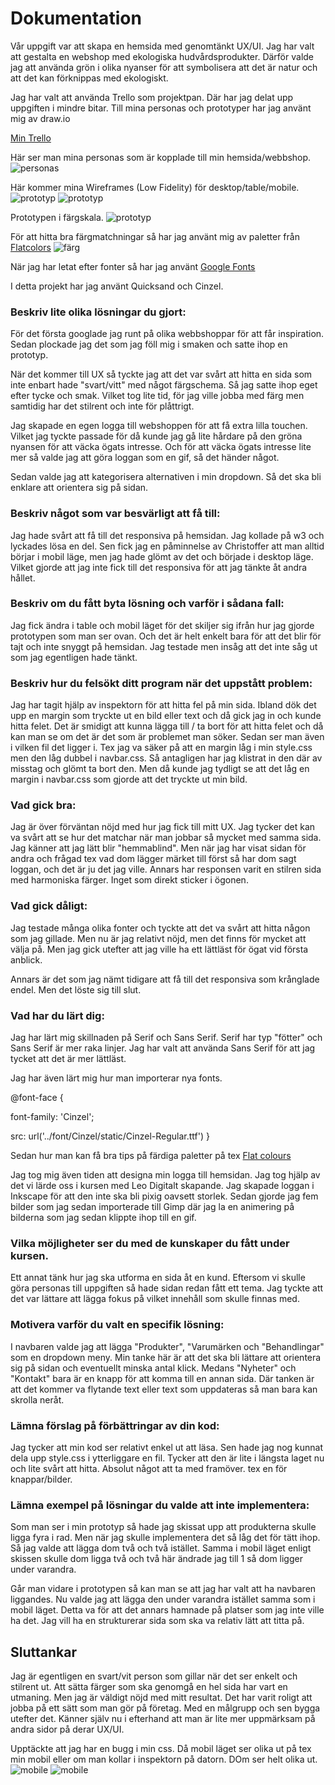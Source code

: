 # Dokumentation

Vår uppgift var att skapa en hemsida med genomtänkt UX/UI. Jag har valt att gestalta en webshop med ekologiska
hudvårdsprodukter. Därför valde jag att använda grön i olika nyanser för att symbolisera att det är natur och att det
kan förknippas med ekologiskt.

Jag har valt att använda Trello som projektpan. Där har jag delat upp uppgiften i mindre bitar. Till mina personas och
prototyper har jag använt mig av draw.io

[Min Trello](https://trello.com/b/hJS8JSZF/gr%C3%A4nssnittsdesign)

Här ser man mina personas som är kopplade till min hemsida/webbshop.
![personas](img/personas.JPG)

Här kommer mina Wireframes (Low Fidelity) för desktop/table/mobile.
![prototyp](img/prototyp.JPG)
![prototyp](img/prototyp1.JPG)

Prototypen i färgskala.
![prototyp](img/prototyp2.JPG)

För att hitta bra färgmatchningar så har jag använt mig av paletter från [Flatcolors](https://flatcolors.net/)
![färg](img/färg.JPG)

När jag har letat efter fonter så har jag använt [Google Fonts](https://fonts.google.com/)

I detta projekt har jag använt Quicksand och Cinzel.

### Beskriv lite olika lösningar du gjort:

För det första googlade jag runt på olika webbshoppar för att får inspiration. Sedan plockade jag det som jag föll mig i
smaken och satte ihop en prototyp.

När det kommer till UX så tyckte jag att det var svårt att hitta en sida som inte enbart hade "svart/vitt" med något
färgschema. Så jag satte ihop eget efter tycke och smak. Vilket tog lite tid, för jag ville jobba med färg men samtidig
har det stilrent och inte för plåttrigt.

Jag skapade en egen logga till webshoppen för att få extra lilla touchen. Vilket jag tyckte passade för då kunde jag gå
lite hårdare på den gröna nyansen för att väcka ögats intresse. Och för att väcka ögats intresse lite mer så valde jag
att göra loggan som en gif, så det händer något.

Sedan valde jag att kategorisera alternativen i min dropdown. Så det ska bli enklare att orientera sig på sidan.

### Beskriv något som var besvärligt att få till:

Jag hade svårt att få till det responsiva på hemsidan. Jag kollade på w3 och lyckades lösa en del. Sen fick jag en
påminnelse av Christoffer att man alltid börjar i mobil läge, men jag hade glömt av det och började i desktop läge.
Vilket gjorde att jag inte fick till det responsiva för att jag tänkte åt andra hållet.

### Beskriv om du fått byta lösning och varför i sådana fall:

Jag fick ändra i table och mobil läget för det skiljer sig ifrån hur jag gjorde prototypen som man ser ovan. Och det är
helt enkelt bara för att det blir för tajt och inte snyggt på hemsidan. Jag testade men insåg att det inte såg ut som
jag egentligen hade tänkt.

### Beskriv hur du felsökt ditt program när det uppstått problem:

Jag har tagit hjälp av inspektorn för att hitta fel på min sida. Ibland dök det upp en margin som tryckte ut en bild
eller text och då gick jag in och kunde hitta felet. Det är smidigt att kunna lägga till / ta bort för att hitta felet
och då kan man se om det är det som är problemet man söker. Sedan ser man även i vilken fil det ligger i. Tex jag va
säker på att en margin låg i min style.css men den låg dubbel i navbar.css. Så antagligen har jag klistrat in den där av
misstag och glömt ta bort den. Men då kunde jag tydligt se att det låg en margin i navbar.css som gjorde att det tryckte
ut min bild.

### Vad gick bra:

Jag är över förväntan nöjd med hur jag fick till mitt UX. Jag tycker det kan va svårt att se hur det matchar när man
jobbar så mycket med samma sida. Jag känner att jag lätt blir "hemmablind". Men när jag har visat sidan för andra och
frågad tex vad dom lägger märket till först så har dom sagt loggan, och det är ju det jag ville. Annars har responsen
varit en stilren sida med harmoniska färger. Inget som direkt sticker i ögonen.

### Vad gick dåligt:

Jag testade många olika fonter och tyckte att det va svårt att hitta någon som jag gillade. Men nu är jag relativt nöjd,
men det finns för mycket att välja på. Men jag gick utefter att jag ville ha ett lättläst för ögat vid första anblick.

Annars är det som jag nämt tidigare att få till det responsiva som krånglade endel. Men det löste sig till slut.

### Vad har du lärt dig:

Jag har lärt mig skillnaden på Serif och Sans Serif. Serif har typ "fötter" och Sans Serif är mer raka linjer. Jag har
valt att använda Sans Serif för att jag tycket att det är mer lättläst.

Jag har även lärt mig hur man importerar nya fonts.

@font-face {

font-family: 'Cinzel';

src: url('../font/Cinzel/static/Cinzel-Regular.ttf')
}

Sedan hur man kan få bra tips på färdiga paletter på tex [Flat colours](https://flatcolors.net/)

Jag tog mig även tiden att designa min logga till hemsidan. Jag tog hjälp av det vi lärde oss i kursen med Leo Digitalt
skapande. Jag skapade loggan i Inkscape för att den inte ska bli pixig oavsett storlek. Sedan gjorde jag fem bilder som
jag sedan importerade till Gimp där jag la en animering på bilderna som jag sedan klippte ihop till en gif.

### Vilka möjligheter ser du med de kunskaper du fått under kursen.

Ett annat tänk hur jag ska utforma en sida åt en kund. Eftersom vi skulle göra personas till uppgiften så hade sidan
redan fått ett tema. Jag tyckte att det var lättare att lägga fokus på vilket innehåll som skulle finnas med.

### Motivera varför du valt en specifik lösning:

I navbaren valde jag att lägga "Produkter", "Varumärken och "Behandlingar" som en dropdown meny. Min tanke här är att
det ska bli lättare att orientera sig på sidan och eventuellt minska antal klick. Medans "Nyheter" och "Kontakt" bara är
en knapp för att komma till en annan sida. Där tanken är att det kommer va flytande text eller text som uppdateras så
man bara kan skrolla neråt.

### Lämna förslag på förbättringar av din kod:

Jag tycker att min kod ser relativt enkel ut att läsa. Sen hade jag nog kunnat dela upp style.css i ytterliggare en fil.
Tycker att den är lite i längsta laget nu och lite svårt att hitta. Absolut något att ta med framöver. tex en för
knappar/bilder.

### Lämna exempel på lösningar du valde att inte implementera:

Som man ser i min prototyp så hade jag skissat upp att produkterna skulle ligga fyra i rad. Men när jag skulle
implementera det så låg det för tätt ihop. Så jag valde att lägga dom två och två istället. Samma i mobil läget enligt
skissen skulle dom ligga två och två här ändrade jag till 1 så dom ligger under varandra.

Går man vidare i prototypen så kan man se att jag har valt att ha navbaren liggandes. Nu valde jag att lägga den under
varandra istället samma som i mobil läget. Detta va för att det annars hamnade på platser som jag inte ville ha det. Jag
vill ha en strukturerar sida som ska va relativ lätt att titta på.

## Sluttankar

Jag är egentligen en svart/vit person som gillar när det ser enkelt och stilrent ut. Att sätta färger som ska genomgå en
hel sida har vart en utmaning. Men jag är väldigt nöjd med mitt resultat. Det har varit roligt att jobba på ett sätt som
man gör på företag. Med en målgrupp och sen bygga utefter det. Känner själv nu i efterhand att man är lite mer
uppmärksam på andra sidor på derar UX/UI.

Upptäckte att jag har en bugg i min css. Då mobil läget ser olika ut på tex min mobil eller om man kollar i inspektorn
på datorn. DOm ser helt olika ut.
![mobile](img/mobile.JPG)
![mobile](img/mobile1.jpg)